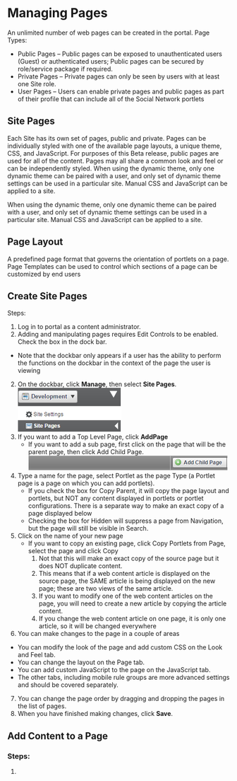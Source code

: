 # Managing Pages
An unlimited number of web pages can be created in the portal.
Page Types:
* Public Pages – Public pages can be exposed to unauthenticated users (Guest) or authenticated users; Public pages can be secured by role/service package if required.
* Private Pages – Private pages can only be seen by users with at least one Site role.
* User Pages – Users can enable private pages and public pages as part of their profile that can include all of the Social Network portlets

## Site Pages
Each Site has its own set of pages, public and private.  Pages can be individually styled with one of the available page layouts, a unique theme, CSS, and JavaScript.
For purposes of this Beta release, public pages are used for all of the content.  Pages may all share a common look and feel or can be independently styled.  When using the dynamic theme, only one dynamic theme can be paired with a user, and only set of dynamic theme settings can be used in a particular site.  Manual CSS and JavaScript can be applied to a site.

When using the dynamic theme, only one dynamic theme can be paired with a user, and only set of dynamic theme settings can be used in a particular site.  Manual CSS and JavaScript can be applied to a site.

## Page Layout
A predefined page format that governs the orientation of portlets on a page.  Page Templates can be used to control which sections of a page can be customized by end users

## Create Site Pages
Steps:
1. Log in to portal as a content administrator.
2. Adding and manipulating pages requires Edit Controls to be enabled.  Check the box in the dock bar.
 * Note that the dockbar only appears if a user has the ability to perform the functions on the dockbar in the context of the page the user is viewing
2. On the dockbar, click **Manage**, then select **Site Pages**.    
![](mp-1.png)
3. If you want to add a Top Level Page, click **AddPage**
    * If you want to add a sub page, first click on the page that will be the parent page, then click Add Child Page.  
![](mp-2.png)
4. Type a name for the page, select Portlet as the page Type (a Portlet page is a page on which you can add portlets).
    * If you check the box for Copy Parent, it will copy the page layout and portlets, but NOT any content displayed in portlets or portlet configurations.  There is a separate way to make an exact copy of a page displayed below
    * Checking the box for Hidden will suppress a page from Navigation, but the page will still be visible in Search.
5. Click on the name of your new page
    * If you want to copy an existing page, click Copy Portlets from Page, select the page and click Copy
        1. Not that this will make an exact copy of the source page but it does NOT duplicate content.
        2. This means that if a web content article is displayed on the source page, the SAME article is being displayed on the new page; these are two views of the same article.
        3. If you want to modify one of the web content articles on the page, you will need to create a new article by copying the article content.
        4. If you change the web content article on one page, it is only one article, so it will be changed everywhere
6. You can make changes to the page in a couple of areas
 * You can modify the look of the page and add custom CSS  on the Look and Feel tab.
 * You can change the layout on the Page tab.
 * You can add custom JavaScript to the page on the JavaScript tab.
 * The other tabs, including mobile rule groups are more advanced settings and should be covered separately.
7. You can change the page order by dragging and dropping the pages in the list of pages.
8. When you have finished making changes, click **Save**.


## Add Content to a Page
### Steps:
1.

